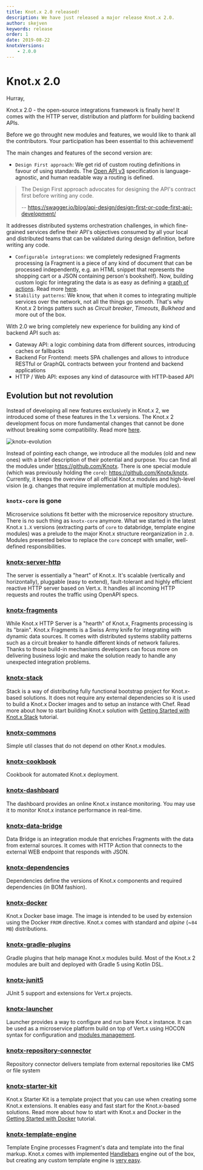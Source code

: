 ```yaml
---
title: Knot.x 2.0 released!
description: We have just released a major release Knot.x 2.0.
author: skejven
keywords: release
order: 1
date: 2019-08-22
knotxVersions:
    - 2.0.0
---
```

# Knot.x 2.0
Hurray,

Knot.x 2.0 - the open-source integrations framework is finally here!
It comes with the HTTP server, distribution and platform for building backend APIs.

Before we go throught new modules and features, we would like to thank all the contributors. Your participation has been essential to this achievement!

The main changes and features of the second version are:

- `Design First approach`: We get rid of custom routing definitions in favour of using standards. The [Open API v3](https://github.com/OAI/OpenAPI-Specification/blob/master/versions/3.0.2.md) specification is language-agnostic, and human readable way a routing is defined.
> The Design First approach advocates for designing the API's contract first before writing any code.
>
> -- https://swagger.io/blog/api-design/design-first-or-code-first-api-development/

  It addresses distributed systems orchestration challenges, in which fine-grained services define their API's objectives consumed by all your local and distributed teams that can be validated during design definition, before writing any code.
- `Configurable integrations`: we completely redesigned Fragments processing (a Fragment is a piece of any kind of document that can be processed independently, e.g. an HTML snippet that represents the shopping cart or a JSON containing person's bookshelf). Now, building custom
logic for integrating the data is as easy as defining a [graph of actions](https://github.com/Knotx/knotx-fragments#how-does-it-work). Read more [here](/blog/configurable-integrations/).
- `Stability patterns`: We know, that when it comes to integrating multiple services over the network, not all the things go smooth. That's why Knot.x 2 brings patters such as *Circuit breaker*, *Timeouts*, *Bulkhead* and more out of the box.

With 2.0 we bring completely new experience for building any kind of backend API such as:
- Gateway API: a logic combining data from different sources, introducing caches or fallbacks
- Backend For Frontend: meets SPA challenges and allows to introduce RESTful or GraphQL contracts between your frontend and backend applications
- HTTP / Web API: exposes any kind of datasource with HTTP-based API

## Evolution but not revolution
Instead of developing all new features exclusively in Knot.x 2, we introduced some of these features in the 1.x versions. The Knot.x 2 development focus on more fundamental changes that cannot be done without breaking some compatibility. Read more [here](/blog/evolution-of-knotx/).

![knotx-evolution](/img/blog/release-2_0_0/evolution-diagram.png)

Instead of pointing each change,
we introduce all the modules (old and new ones) with a brief description of their potential and purpose.
You can find all the modules under https://github.com/Knotx. There is one special module (which was previously holding the `core`): https://github.com/Knotx/knotx. Currently, it keeps the overview of all official Knot.x modules and high-level vision
(e.g. changes that require implementation at multiple modules).

### `knotx-core` is gone
Microservice solutions fit better with the microservice repository structure. There is no such thing as `knotx-core` anymore. What we started in the latest Knot.x `1.X` versions
(extracting parts of `core` to databridge, template engine modules) was a prelude
to the major Knot.x structure reorganization in `2.0`. Modules presented below
to replace the `core` concept with smaller, well-defined responsibilities.

### [knotx-server-http](https://github.com/Knotx/knotx-server-http)
The server is essentially a "heart" of Knot.x. It's scalable (vertically and horizontally), pluggable (easy to extend), fault-tolerant and highly efficient reactive HTTP server based on Vert.x.
It handles all incoming HTTP requests and routes the traffic using OpenAPI specs.

### [knotx-fragments](https://github.com/Knotx/knotx-fragments)
While Knot.x HTTP Server is a "hearth" of Knot.x, Fragments processing is its "brain".
Knot.x Fragments is a Swiss Army knife for integrating with dynamic data sources. It comes with distributed systems stability patterns such as a circuit breaker to handle different kinds of network failures. Thanks to those build-in mechanisms developers can focus more on delivering business logic and make the solution ready to handle any unexpected integration problems.

### [knotx-stack](https://github.com/Knotx/knotx-stack)
Stack is a way of distributing fully functional bootstrap project for Knot.x-based solutions.
It does not require any external dependencies so it is used to build a Knot.x Docker images and
to setup an instance with Chef. Read more about how to start building Knot.x solution with [Getting Started with Knot.x Stack](http://knotx.io/tutorials/getting-started-with-knotx-stack/) tutorial.

### [knotx-commons](https://github.com/Knotx/knotx-commons)
Simple util classes that do not depend on other Knot.x modules.

### [knotx-cookbook](https://github.com/Knotx/knotx-cookbook)
Cookbook for automated Knot.x deployment.

### [knotx-dashboard](https://github.com/Knotx/knotx-dashboard)
The dashboard provides an online Knot.x instance monitoring. You may use it to monitor Knot.x
instance performance in real-time.

### [knotx-data-bridge](https://github.com/Knotx/knotx-data-bridge)
Data Bridge is an integration module that enriches Fragments with the data from external sources.
It comes with HTTP Action that connects to the external WEB endpoint that responds with JSON.

### [knotx-dependencies](https://github.com/Knotx/knotx-dependencies)
Dependencies define the versions of Knot.x components and required dependencies (in BOM fashion).

### [knotx-docker](https://github.com/Knotx/knotx-docker)
Knot.x Docker base image. The image is intended to be used by extension using the Docker `FROM` directive. Knot.x comes with standard and *alpine* (~`84 MB`) distributions.

### [knotx-gradle-plugins](https://github.com/Knotx/knotx-gradle-plugins)
Gradle plugins that help manage Knot.x modules build. Most of the Knot.x 2 modules
are built and deployed with Gradle 5 using Kotlin DSL.

### [knotx-junit5](https://github.com/Knotx/knotx-junit5)
JUnit 5 support and extensions for Vert.x projects.

### [knotx-launcher](https://github.com/Knotx/knotx-launcher)
Launcher provides a way to configure and run bare Knot.x instance. It can be used
as a microservice platform build on top of Vert.x using HOCON syntax for configuration
and [modules management](https://github.com/Knotx/knotx-launcher#modules-configuration).

### [knotx-repository-connector](https://github.com/Knotx/knotx-repository-connector)
Repository connector delivers template from external repositories like CMS or file system

### [knotx-starter-kit](https://github.com/Knotx/knotx-starter-kit)
Knot.x Starter Kit is a template project that you can use when creating some Knot.x extensions.
It enables easy and fast start for the Knot.x-based solutions.
Read more about how to start with Knot.x and Docker in the [Getting Started with Docker](http://knotx.io/tutorials/getting-started-with-docker/) tutorial.

### [knotx-template-engine](https://github.com/Knotx/knotx-template-engine)
Template Engine processes Fragment's data and template into the final markup. Knot.x
comes with implemented [Handlebars](http://handlebarsjs.com/) engine out of the box,
but creating any custom template engine is [very easy](https://github.com/Knotx/knotx-template-engine#how-to-create-a-custom-template-engine-strategy).
